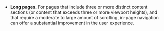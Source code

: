- **Long pages.** For pages that include three or more distinct content sections (or content that exceeds three or more viewport heights), and that require a moderate to large amount of scrolling, in-page navigation can offer a substantial improvement in the user experience.